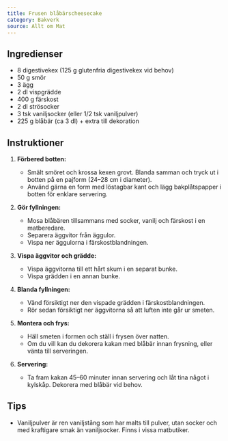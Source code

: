 ```yaml
---
title: Frusen blåbärscheesecake
category: Bakverk
source: Allt om Mat
---
```


## Ingredienser

- 8 digestivekex (125 g glutenfria digestivekex vid behov)
- 50 g smör
- 3 ägg
- 2 dl vispgrädde
- 400 g färskost
- 2 dl strösocker
- 3 tsk vaniljsocker (eller 1/2 tsk vaniljpulver)
- 225 g blåbär (ca 3 dl) + extra till dekoration

## Instruktioner

1. **Förbered botten:**

   - Smält smöret och krossa kexen grovt. Blanda samman och tryck ut i botten på en pajform (24–28 cm i diameter).
   - Använd gärna en form med löstagbar kant och lägg bakplåtspapper i botten för enklare servering.

2. **Gör fyllningen:**

   - Mosa blåbären tillsammans med socker, vanilj och färskost i en matberedare.
   - Separera äggvitor från äggulor.
   - Vispa ner äggulorna i färskostblandningen.

3. **Vispa äggvitor och grädde:**

   - Vispa äggvitorna till ett hårt skum i en separat bunke.
   - Vispa grädden i en annan bunke.

4. **Blanda fyllningen:**

   - Vänd försiktigt ner den vispade grädden i färskostblandningen.
   - Rör sedan försiktigt ner äggvitorna så att luften inte går ur smeten.

5. **Montera och frys:**

   - Häll smeten i formen och ställ i frysen över natten.
   - Om du vill kan du dekorera kakan med blåbär innan frysning, eller vänta till serveringen.

6. **Servering:**
   - Ta fram kakan 45–60 minuter innan servering och låt tina något i kylskåp. Dekorera med blåbär vid behov.

## Tips

- Vaniljpulver är ren vaniljstång som har malts till pulver, utan socker och med kraftigare smak än vaniljsocker. Finns i vissa matbutiker.
